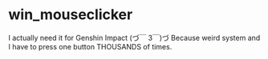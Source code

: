 # win_mouseclicker

I actually need it for Genshin Impact (づ￣ 3￣)づ
  Because weird system and I have to press one button THOUSANDS of times.
